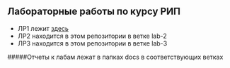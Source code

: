 ## Лабораторные работы по курсу РИП

* ЛР1 лежит [здесь](https://github.com/crueltycute/my-trello)
* ЛР2 находится в этом репозитории в ветке lab-2
* ЛР3 находится в этом репозитории в ветке lab-3

#####Отчеты к лабам лежат в папках docs в соответствующих ветках